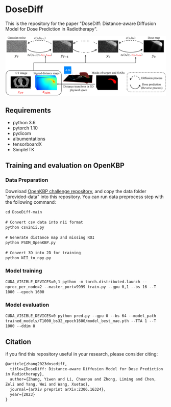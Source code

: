 # DoseDiff
This is the repository for the paper "DoseDiff: Distance-aware Diffusion Model for Dose Prediction in Radiotherapy".

![DoseDiff](/pic/Figure1.jpg)

## Requirements
* python 3.6
* pytorch 1.10
* pydicom
* albumentations
* tensorboardX
* SimpleITK

## Training and evaluation on OpenKBP
### Data Preparation
Download [OpenKBP challenge repository](https://github.com/ababier/open-kbp), and copy the data folder "provided-data" into this repository. You can run data preprocess step with the following command:
```
cd DoseDiff-main

# Convert csv data into nii format
python csv2nii.py

# Generate distance map and missing ROI
python PSDM_OpenKBP.py

# Convert 3D into 2D for training
python NII_to_npy.py
```
### Model training
```
CUDA_VISIBLE_DEVICES=0,1 python -m torch.distributed.launch --nproc_per_node=2 --master_port=9999 train.py --gpu 0,1 --bs 16 --T 1000 --epoch 1600
```
### Model evaluation
```
CUDA_VISIBLE_DEVICES=0 python pred.py --gpu 0 --bs 64 --model_path trained_models/T1000_bs32_epoch1600/model_best_mae.pth --TTA 1 --T 1000 --ddim 8
```

## Citation
if you find this repository useful in your research, please consider citing:
```
@article{zhang2023dosediff,
  title={DoseDiff: Distance-aware Diffusion Model for Dose Prediction in Radiotherapy},
  author={Zhang, Yiwen and Li, Chuanpu and Zhong, Liming and Chen, Zeli and Yang, Wei and Wang, Xuetao},
  journal={arXiv preprint arXiv:2306.16324},
  year={2023}
}
```
